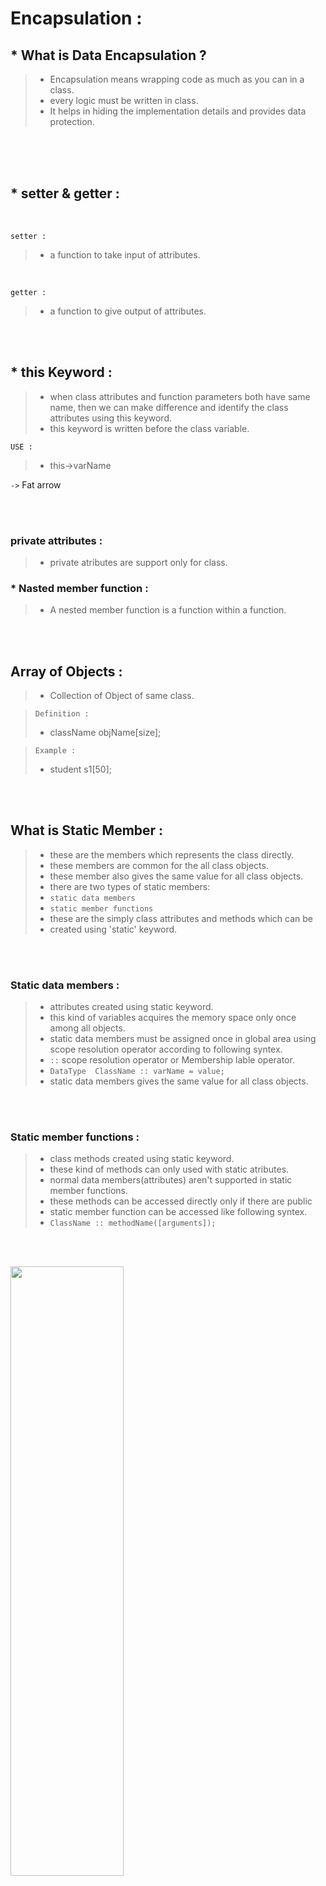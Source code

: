 # Encapsulation :

## * What is Data Encapsulation ?

> * Encapsulation means wrapping code as much as you can in a class.
> * every logic must be written in class.
> * It helps in hiding the implementation details and provides data protection.

<br/><br/><br/>

## * setter & getter :
<br/>

 `setter :` 
  > * a function to take input of attributes.

<br/>

  `getter :`
  > * a function to give output of attributes.

<br/><br/>
## * this Keyword :
> * when class attributes and function parameters both have same name, then we can make difference and identify the class attributes using this keyword.
> * this keyword is written before the class variable.

`USE : `
> * this->varName

`->` Fat arrow 

<br/><br/>

### private attributes :
> * private atributes are support only for class.

### * Nasted member function :
> * A nested member function is a function within a function.

<br/><br/>

## Array of Objects :
> * Collection of Object of same class.

  > `Definition : `
  > * className objName[size];

  > `Example : `
  > * student s1[50]; 


<br/><br/>

## What is Static Member : 

> * these are the members which represents the class directly.
> * these members are common for the all class objects.
> * these member also gives the same value for all class objects.
> * there are two types of static members:
> * `static data members`
> * `static member functions`
> * these are the simply class attributes and methods which can be
> * created using 'static' keyword.

<br/><br/>

### Static data members :

> * attributes created using static keyword.
> * this kind of variables acquires the memory space only once among all objects.
> * static data members must be assigned once in global area using scope resolution operator according to following syntex.
> * `::` scope resolution operator or Membership lable operator.
> * `DataType  ClassName :: varName = value;`
> * static data members gives the same value for all class objects.

<br/><br/>


### Static member functions :
> * class methods created using static keyword.
> * these kind of methods can only used with static atributes.
> * normal data members(attributes) aren't supported in static member functions.
> * these methods can be accessed directly only if there are public
> * static member function can be accessed like following syntex.
> * `ClassName :: methodName([arguments]);`

<br/><br/>

<p><img src = "https://github.com/SJaynesh/CPP-Languge-Ch-03/assets/115562979/449c51c6-ecce-4220-a29e-63b54725e52b.png" width=60% height=50%></p>

<br><br>

## Constructor :

> * `Constructor is a block of code which is automatically invoked when class is instanciated.`
> * Constructor is automatically called when an object(instance of class) is created. It is a special member function of the class.

<br>

### Rules to Create Constructor :
> * The name constructor must be same as class name.
> * Constructor cannot have any return datatype like void, int, char, etc...
> * It cannot return anything.

<br/><br/>

https://github.com/SJaynesh/CPP-Languge-Ch-04/assets/115562979/45f31973-7713-4d2c-9c58-6a1c581e41f5


<br/>

## Types of Constructor :
> `1. Default Constructor` <br><br>
> `2. Parameterized Constructor` <br><br>
> `3. Copy Constructor` <br><br>


<br/><br/>

### 1. Default Constructor :
> * `Default constructor is the constructor which doesn’t take any argument. It has no parameters. In this case, as soon as the object is created the constructor is called which initializes its data members. `

<br/>

<pre>
  #include<iostream>
  using namespace std;

  class City {
  	
  	//default Constructor
  	public :
  		
  	City() {
  		cout << "My City Surat ...";
  	}
  };
  
  int main()
  {
  	City c1;	
  }
     
</pre>


<br/><br/>

### 2. Parameterized Constructor :
> * `These are the constructors with parameters. Using this Constructor you can provide different values to data members of different objects, by passing the appropriate values as arguments. `

<br/>

<pre>
 
  #include<iostream>
  using namespace std;

  class City {
  	
  	private :
  		string cityName;
  		int pincode;
  	
  	//Parameterized Constructor
  	public :
  		
  		City(string cityName, int pincode) {
  			
  			this->cityName = cityName;
  			this->pincode = pincode;
  			
  		}
  		
  		void getData()
  		{
  			cout << "CITY NAME : " << cityName << endl;
  			cout << "PINCODE : " << pincode << endl;
  		}
  };
  
  int main()
  {
  	City c1("Surat",395010);
  	
  	c1.getData();
  		
  }
     
</pre>


<br/><br/>

### 3. Copy Constructor :
> * ` A copy constructor  is a member function which initializes an object using another object of the same class. `
> * to copy data of another object.
> * Both object must belong to the same class.
> * Two types of copy constructor.
> * `1. Implicit  `
> * `2. Explicit  `

<br/>

#### `1. Implicit  : `

<br/>

<pre>
 #include<iostream>
 using namespace std;

class City {
	
	private :
		string cityName;
		int pincode;
	
	//Copy Constructor
	public :
		
		City(string cityName,int pincode) {
			this->cityName = cityName;
			this->pincode = pincode;
		}
		
		void getData()
		{
			cout << endl << "City Name : " << cityName << endl;
			cout << "Pincode : " << pincode << endl;
		}
		
	
};

int main()
{
	City c1("Surat",395010);
	City c2 = c1; // Implicit 
	

	c1.getData();
	c2.getData();
		
}
</pre>

<br/>

#### `2. Explicit  : `

<br/>

<pre>
 #include<iostream>
 using namespace std;

class City {
	
	private :
		string cityName;
		int pincode;
	
	//Copy Constructor
	public :
		
		City(string cityName,int pincode) {
			this->cityName = cityName;
			this->pincode = pincode;
		}
		
		City(City &c) {
			this->cityName = c.cityName;
			this->pincode = c.pincode;
		}
		
		void getData()
		{
			cout << endl << "City Name : " << cityName << endl;
			cout << "Pincode : " << pincode << endl;
		}
		
	
};

int main()
{
	City c1("Surat",395010);
	City c2(c1); // Implicit 
	

	c1.getData();
	c2.getData();
		
}
</pre>

<br/><br/>

## Destructor :
> * `A Block of code which is automatically invoked when object is distroyed or code is completed.`

<br/>

### Rules to Create Constructor :
> * It's name must be same as class name but it begies with tild '~' operator.
> * Destructor cannot have any return datatype like void, int, char, etc...
> * It cannot return anything.

<br/>

<pre>
 #include<iostream>
using namespace std;

class City {
	
	private :
		string cityName;
		int pincode;
	
	
	public :
		// Constructor
		City(string cityName,int pincode) {
			this->cityName = cityName;
			this->pincode = pincode;
		}
		
		// Destructor
		~City() {
			cout << "Code is End";
		}
		
		void getData()
		{
			cout << endl << "City Name : " << cityName << endl;
			cout << "Pincode : " << pincode << endl;
		}
		
	
};

int main()
{
	City c1("Surat",395010);
	
	c1.getData();
		
}
</pre>



